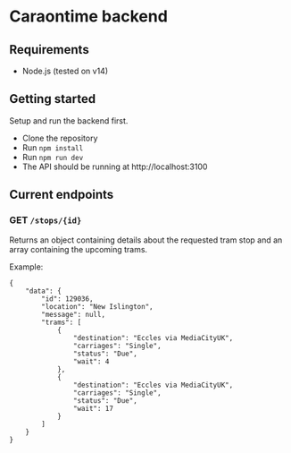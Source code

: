 # Caraontime backend

## Requirements
- Node.js (tested on v14)

## Getting started
Setup and run the backend first.

- Clone the repository
- Run `npm install`
- Run `npm run dev`
- The API should be running at http://localhost:3100

## Current endpoints

### GET `/stops/{id}`
Returns an object containing details about the requested tram stop and an array containing the upcoming trams.

Example:
```
{
    "data": {
        "id": 129036,
        "location": "New Islington",
        "message": null,
        "trams": [
            {
                "destination": "Eccles via MediaCityUK",
                "carriages": "Single",
                "status": "Due",
                "wait": 4
            },
            {
                "destination": "Eccles via MediaCityUK",
                "carriages": "Single",
                "status": "Due",
                "wait": 17
            }
        ]
    }
}
```
